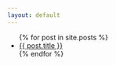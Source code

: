 ```yaml
---
layout: default
---
```


<div class="container">
  <ul class="unstyled">
  {% for post in site.posts %}
    <li class="{{ post.category }}"><a href="{{ post.url }}">{{ post.title }}</a></li>
  {% endfor %}
  </ul>
</div>
